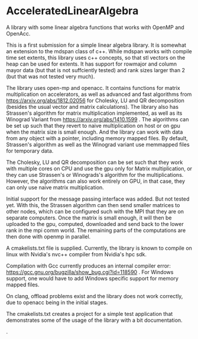 # AcceleratedLinearAlgebra
A library with some linear algebra functions that works with OpenMP and OpenAcc.

This is a first submission for a simple linear algebra library. It is somewhat an extension to the mdspan class of c++.
While mdspan works with compile time set extents, this library uses c++ concepts, so that stl vectors on the heap can be used for extents.
It has support for rowmajor and column mayor data (but that is not suffciently tested) and rank sizes larger than 2 (but that was not tested very much).

The library uses open-mp and openacc. It contains functions for matrix multiplication on accelerators, as well as advanced and fast algorithms from https://arxiv.org/abs/1812.02056 for Cholesky, LU and QR decomposition (besides the usual vector and matrix calculations). The library also has Strassen's algorithm for matrix multiplication implemented, as well as its Winograd Variant from https://arxiv.org/abs/1410.1599 . The algorithms can be set up such that they revert to naive multiplication on host or on gpu when the matrix size is small enough. And the library can work with data from any object with a pointer, including memory mapped files. By default, Strassen's algorithm as well as the Winograd variant use memmapped files for temporary data.

The Cholesky, LU and QR decomposition can be set such that they work with multiple cores on CPU and use the gpu only for Matrix multiplication, or they can use Strassen's or Winograds's algorithm for the multiplications. However, the algorithms can also work entirely on GPU, in that case, they can only use naive matrix multiplication.

Initial support for the message passing interface was added. But not tested yet. With this, the Strassen algorithm can then send smaller matrices to other nodes, which can be configured such with the MPI that they are on separate computers. Once the matrix is small enough, it will then be uploaded to the gpu, computed, downloaded and send back to the lower rank in the mpi comm world. The remaining parts of the computations are then done with openmp in parallel.

A cmakelists.txt file is supplied. Currently, the library is known to compile on linux with Nvidia's nvc++ compiler from Nvidia's hpc sdk.

Compilation with Gcc currently produces an internal compiler error: https://gcc.gnu.org/bugzilla/show_bug.cgi?id=118590 . For Windows support, one would have to add Windows specific support for memory mapped files. 

On clang, offload problems exist and the library does not work correctly, due to openacc being in the initial stages.

The cmakelists.txt creates a project for a simple test application that demonstrates some of the usage of the library with a bit documentation.



.

